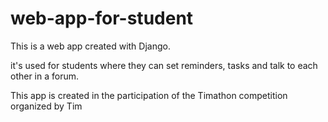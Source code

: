 # web-app-for-student

This is a web app created with Django.

it's used for students where they can set reminders, tasks and talk to each other in a forum.

This app is created in the participation of the Timathon competition organized by Tim
